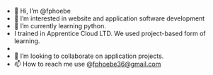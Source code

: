- 👋 Hi, I’m @fphoebe
- 👀 I’m interested in website and application software development
- 🌱 I’m currently learning python.
- I trained in Apprentice Cloud LTD. We used project-based form of learning. 
-
- 💞️ I’m looking to collaborate on application projects.
- 📫 How to reach me use @fphoebe36@gmail.com 

<!---
fphoebe/fphoebe is a ✨ special ✨ repository because its `README.md` (this file) appears on your GitHub profile.
You can click the Preview link to take a look at your changes.
--->
